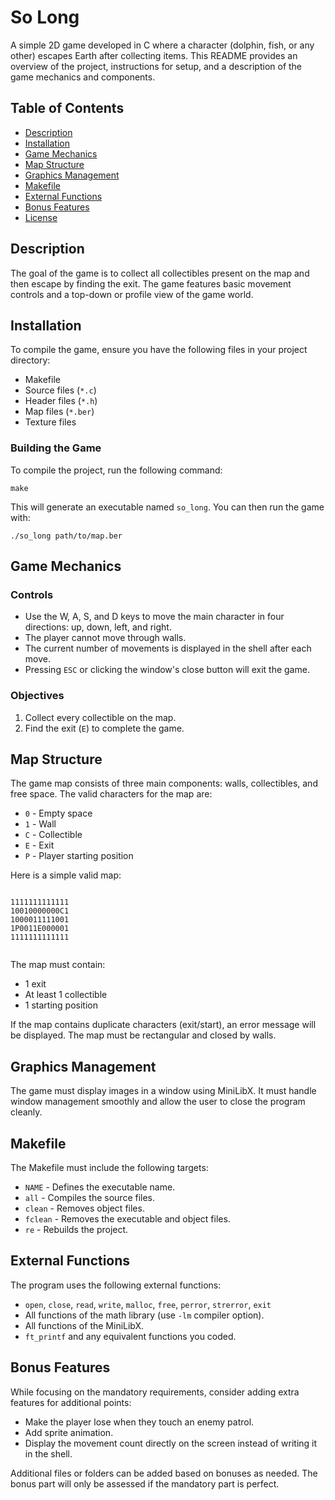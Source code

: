 <!DOCTYPE html>
<html lang="en">
<head>
    <meta charset="UTF-8">
    <meta name="viewport" content="width=device-width, initial-scale=1.0">
</head>
<body>
    <h1>So Long</h1>
    <p>A simple 2D game developed in C where a character (dolphin, fish, or any other) escapes Earth after collecting items. This README provides an overview of the project, instructions for setup, and a description of the game mechanics and components.</p>
    <h2>Table of Contents</h2>
    <ul>
        <li><a href="#description">Description</a></li>
        <li><a href="#installation">Installation</a></li>
        <li><a href="#game-mechanics">Game Mechanics</a></li>
        <li><a href="#map-structure">Map Structure</a></li>
        <li><a href="#graphics-management">Graphics Management</a></li>
        <li><a href="#makefile">Makefile</a></li>
        <li><a href="#external-functions">External Functions</a></li>
        <li><a href="#bonus-features">Bonus Features</a></li>
        <li><a href="#license">License</a></li>
    </ul>
    <h2 id="description">Description</h2>
    <p>The goal of the game is to collect all collectibles present on the map and then escape by finding the exit. The game features basic movement controls and a top-down or profile view of the game world.</p>
    <h2 id="installation">Installation</h2>
    <p>To compile the game, ensure you have the following files in your project directory:</p>
    <ul>
        <li>Makefile</li>
        <li>Source files (<code>*.c</code>)</li>
        <li>Header files (<code>*.h</code>)</li>
        <li>Map files (<code>*.ber</code>)</li>
        <li>Texture files</li>
    </ul>
    <h3>Building the Game</h3>
    <p>To compile the project, run the following command:</p>
    <pre><code>make</code></pre>
    <p>This will generate an executable named <code>so_long</code>. You can then run the game with:</p>
    <pre><code>./so_long path/to/map.ber</code></pre>
    <h2 id="game-mechanics">Game Mechanics</h2>
    <h3>Controls</h3>
    <ul>
        <li>Use the W, A, S, and D keys to move the main character in four directions: up, down, left, and right.</li>
        <li>The player cannot move through walls.</li>
        <li>The current number of movements is displayed in the shell after each move.</li>
        <li>Pressing <code>ESC</code> or clicking the window's close button will exit the game.</li>
    </ul>
    <h3>Objectives</h3>
    <ol>
        <li>Collect every collectible on the map.</li>
        <li>Find the exit (<code>E</code>) to complete the game.</li>
    </ol>
    <h2 id="map-structure">Map Structure</h2>
    <p>The game map consists of three main components: walls, collectibles, and free space. The valid characters for the map are:</p>
    <ul>
        <li><code>0</code> - Empty space</li>
        <li><code>1</code> - Wall</li>
        <li><code>C</code> - Collectible</li>
        <li><code>E</code> - Exit</li>
        <li><code>P</code> - Player starting position</li>
    </ul>
    <p>Here is a simple valid map:</p>
    <pre><code>
1111111111111
10010000000C1
1000011111001
1P0011E000001
1111111111111
    </code></pre>
    <p>The map must contain:</p>
    <ul>
        <li>1 exit</li>
        <li>At least 1 collectible</li>
        <li>1 starting position</li>
    </ul>
    <p>If the map contains duplicate characters (exit/start), an error message will be displayed. The map must be rectangular and closed by walls.</p>
    <h2 id="graphics-management">Graphics Management</h2>
    <p>The game must display images in a window using MiniLibX. It must handle window management smoothly and allow the user to close the program cleanly.</p>
    <h2 id="makefile">Makefile</h2>
    <p>The Makefile must include the following targets:</p>
    <ul>
        <li><code>NAME</code> - Defines the executable name.</li>
        <li><code>all</code> - Compiles the source files.</li>
        <li><code>clean</code> - Removes object files.</li>
        <li><code>fclean</code> - Removes the executable and object files.</li>
        <li><code>re</code> - Rebuilds the project.</li>
    </ul>
    <h2 id="external-functions">External Functions</h2>
    <p>The program uses the following external functions:</p>
    <ul>
        <li><code>open</code>, <code>close</code>, <code>read</code>, <code>write</code>, <code>malloc</code>, <code>free</code>, <code>perror</code>, <code>strerror</code>, <code>exit</code></li>
        <li>All functions of the math library (use <code>-lm</code> compiler option).</li>
        <li>All functions of the MiniLibX.</li>
        <li><code>ft_printf</code> and any equivalent functions you coded.</li>
    </ul>
    <h2 id="bonus-features">Bonus Features</h2>
    <p>While focusing on the mandatory requirements, consider adding extra features for additional points:</p>
    <ul>
        <li>Make the player lose when they touch an enemy patrol.</li>
        <li>Add sprite animation.</li>
        <li>Display the movement count directly on the screen instead of writing it in the shell.</li>
    </ul>
    <p>Additional files or folders can be added based on bonuses as needed. The bonus part will only be assessed if the mandatory part is perfect.</p>
</body>
</html>
